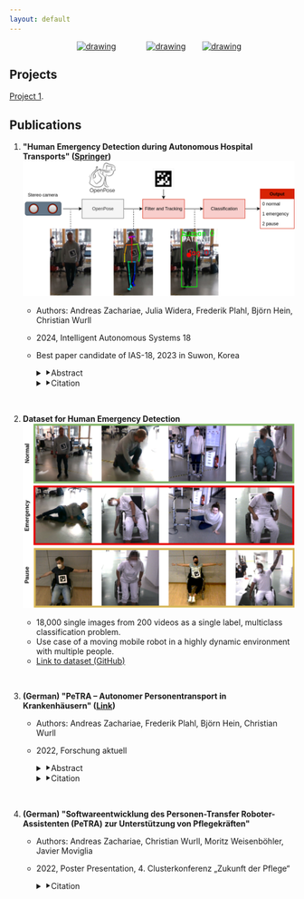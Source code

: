 ```yaml
---
layout: default
---
```

<div style="text-align: center;">
<a href="https://www.linkedin.com/in/andreas-zachariae/"><img src="https://upload.wikimedia.org/wikipedia/commons/8/81/LinkedIn_icon.svg" alt="drawing" height="50" hspace="25"/></a>
<a href="https://github.com/AndreasZachariae"><img src="https://github.githubassets.com/images/modules/logos_page/GitHub-Logo.png" alt="drawing" height="45"  hspace="25"/></a>
<a href="https://www.h-ka.de/iras/profil"><img src="https://upload.wikimedia.org/wikipedia/commons/1/13/HKA_Logo_Logoleiste_RGB.png" alt="drawing" height="60"/></a>
</div>

## Projects

[Project 1](./project_1.html).

## Publications

1. **"Human Emergency Detection during Autonomous Hospital Transports" ([Springer](https://link.springer.com/10.1007/978-3-031-44981-9_21))**
    ![Alt text](images/pipeline.png)
   - Authors: Andreas Zachariae, Julia Widera, Frederik Plahl, Björn Hein, Christian Wurll
   - 2024, Intelligent Autonomous Systems 18
   - Best paper candidate of IAS-18, 2023 in Suwon, Korea
        <details>
        <summary>⯈Abstract</summary>

        Human transports in hospitals are labor-intensive and primarily performed in beds to save time. This transfer method does not promote the mobility or autonomy of the patient. To relieve the caregivers from this time-consuming task, a mobile robot is developed to autonomously transport humans around the hospital. It provides different transfer modes including walking and sitting in a wheelchair. The problem that this paper focuses on is to detect emergencies and ensure the well-being of the patient during the transport. For this purpose, the patient is tracked and monitored with a camera system. OpenPose is used for Human Pose Estimation and a trained classifier for emergency detection. We collected and published a dataset of 18,000 images in lab and hospital environments. It differs from related work because we have a moving robot with different transfer modes in a highly dynamic environment with multiple people in the scene using only RGB-D data. To improve the critical recall metric, we apply threshold moving and a time delay. We compare different models with an AutoML approach. This paper shows that emergencies while walking are best detected by a SVM with a recall of 95.8% on single frames. In the case of sitting transport, the best model achieves a recall of 62.2%. The contribution is to establish a baseline on this new dataset and to provide a proof of concept for the human emergency detection in this use case.
        </details>
        <details>
        <summary>⯈Citation</summary>  

            @incollection{lee_human_2024,
            	address = {Cham},
            	title = {Human {Emergency} {Detection} {During} {Autonomous} {Hospital} {Transports}},
            	volume = {794},
            	copyright = {All rights reserved},
            	isbn = {978-3-031-44980-2 978-3-031-44981-9},
            	url = {https://link.springer.com/10.1007/978-3-031-44981-9_21},
            	language = {en},
            	urldate = {2024-04-24},
            	booktitle = {Intelligent {Autonomous} {Systems} 18},
            	publisher = {Springer Nature Switzerland},
            	author = {Zachariae, Andreas and Widera, Julia and Plahl, Frederik and Hein, Björn and Wurll, Christian},
            	editor = {Lee, Soon-Geul and An, Jinung and Chong, Nak Young and Strand, Marcus and Kim, Joo H.},
            	year = {2024},
            	doi = {10.1007/978-3-031-44981-9_21},
            	pages = {233--245},
            }

        </details>

    <p> <br> </p>

2. **Dataset for Human Emergency Detection**
    ![Alt text](images/dataset_example_images.png)
    - 18,000 single images from 200 videos as a single label, multiclass classification problem.
    - Use case of a moving mobile robot in a highly dynamic environment with multiple people.
    - [Link to dataset (GitHub)](https://github.com/AndreasZachariae/PeTRA_Dataset_Human_Emergency_Detection)

    <p> <br> </p>

3. **(German) "PeTRA – Autonomer Personentransport in Krankenhäusern" ([Link](https://www.h-ka.de/fileadmin/Hochschule_Karlsruhe_HKA/Bilder_VW-PK/Publikationen/Forschungsbericht/HKA_ZH_Forschung_aktuell_2022.pdf))**
   - Authors: Andreas Zachariae, Frederik Plahl, Björn Hein, Christian Wurll
   - 2022, Forschung aktuell
        <details>
        <summary>⯈Abstract</summary>

        Das Pflegepersonal in Krankenhäusern ist durch zeitaufwändige Transportaufgaben stark gefordert. Um im Kontext des Pflegenotstands weiterhin „gute Pflege“ leisten zu können, ist eine Entlastung notwendig. Das durch das BMBF geförderte Projekt „PeTRA“ hat das Ziel, den Personentransport in Krankenhäusern zu automatisieren. Dieser Beitrag zeigt die Forschungsansätze der Hochschule Karlsruhe im Bereich des autonomen Personentransports. Neben einer modularen Softwarearchitektur und intuitiven Benutzerschnittstellen wurde an einer Überwachung des Gesundheitszustands beim Personentransport geforscht. Zusätzlich integriert die Hochschule Karlsruhe alle Ergebnisse der Projektpartner in einem Demonstrator.
        </details>
        <details>
        <summary>⯈Citation</summary>  

        ```bibtex
        @article{zachariae_petra_2022-1,
            title = {PeTRA – {Autonomer} {Personentransport} in {Krankenhäusern}},
            volume = {2022},
            copyright = {All rights reserved},
            issn = {1613-4958},
            url = {https://www.h-ka.de/fileadmin/Hochschule_Karlsruhe_HKA/Bilder_VW-PK/Publikationen/Forschungsbericht/HKA_ZH_Forschung_aktuell_2022.pdf},
            urldate = {2022-11-17},
            journal = {Forschung aktuell},
            author = {Zachariae, Andreas and Plahl, Frederik and Wurll, Christian and Hein, Björn},
            month = {jun},
            year = {2022},
            pages = {92--95}
        } 
        ```

        </details>  

    <p> <br> </p>

4. **(German) "Softwareentwicklung des Personen-Transfer Roboter-Assistenten (PeTRA) zur Unterstützung von Pflegekräften"**
   - Authors: Andreas Zachariae, Christian Wurll, Moritz Weisenböhler, Javier Moviglia
   - 2022, Poster Presentation, 4. Clusterkonferenz „Zukunft der Pflege“
        <details>
        <summary>⯈Citation</summary>  

        ```bibtex
        @inproceedings{zachariae_softwareentwicklung_2022,
            address = {Hannover},
            title = {Softwareentwicklung des {Personen}-{Transfer} {Roboter}-{Assistenten} ({PeTRA}) zur {Unterstützung} von {Pflegekräften}},
            copyright = {All rights reserved},
            booktitle = {4. {Clusterkonferenz} „{Zukunft} der {Pflege}“},
            author = {Zachariae, Andreas and Wurll, Christian and Weisenböhler, Moritz and Moviglia, Javier},
            month = {feb},
            year = {2022},
            pages = {51--52}
        } 
        ```

        </details>
